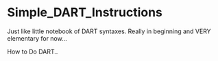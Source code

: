   

Simple_DART_Instructions
========================

Just like little notebook of DART syntaxes. 
Really in beginning and VERY elementary for now...

How to Do DART..  
